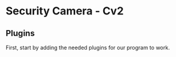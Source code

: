 # Security Camera - Cv2

## Plugins

First, start by adding the needed plugins for our program to work. 

